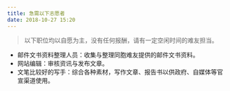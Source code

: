 ```yaml
---
title: 急需以下志愿者
date: 2018-10-27 15:20
---
```


>	以下职位均以自愿为主，没有任何报酬，请有一定空闲时间的难友担当。

- 邮件文书资料整理人员：收集与整理同胞难友提供的邮件文书资料。
- 网站编辑：审核资讯与发布文章。
- 文笔比较好的写手：综合各种素材，写作文章、报告书以供政府、自媒体等官宣渠道使用。
